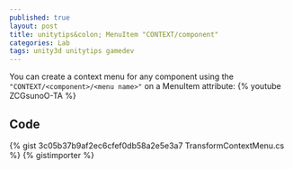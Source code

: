 ```yaml
---
published: true
layout: post
title: unitytips&colon; MenuItem "CONTEXT/component" 
categories: Lab
tags: unity3d unitytips gamedev
---
```

You can create a context menu for any component using the `"CONTEXT/<component>/<menu name>"` on a MenuItem attribute:
{% youtube ZCGsunoO-TA %}

## Code
{% gist 3c05b37b9af2ec6cfef0db58a2e5e3a7 TransformContextMenu.cs %}
{% gistimporter %}